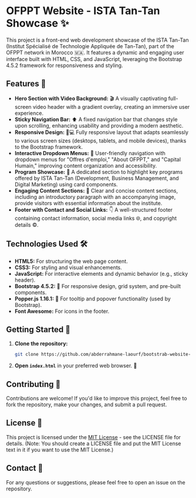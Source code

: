 # OFPPT Website - ISTA Tan-Tan Showcase ✨

This project is a front-end web development showcase of the ISTA Tan-Tan (Institut Spécialisé de Technologie Appliquée de Tan-Tan), part of the OFPPT network in Morocco 🇲🇦. It features a dynamic and engaging user interface built with HTML, CSS, and JavaScript, leveraging the Bootstrap 4.5.2 framework for responsiveness and styling.

## Features 🚀

-   **Hero Section with Video Background:** 🎬 A visually captivating full-screen video header with a gradient overlay, creating an immersive user experience.
-   **Sticky Navigation Bar:** ⬆️ A fixed navigation bar that changes style upon scrolling, enhancing usability and providing a modern aesthetic.
-   **Responsive Design:** 📱💻 Fully responsive layout that adapts seamlessly to various screen sizes (desktops, tablets, and mobile devices), thanks to the Bootstrap framework.
-   **Interactive Dropdown Menus:** 🔽 User-friendly navigation with dropdown menus for "Offres d'emploi," "About OFPPT," and "Capital Humain," improving content organization and accessibility.
-   **Program Showcase:** 🏫 A dedicated section to highlight key programs offered by ISTA Tan-Tan (Development, Business Management, and Digital Marketing) using card components.
-   **Engaging Content Sections:** 📄 Clear and concise content sections, including an introductory paragraph with an accompanying image, provide visitors with essential information about the institute.
-   **Footer with Contact and Social Links:** 👇 A well-structured footer containing contact information, social media links 🌐, and copyright details ©️.

## Technologies Used 🛠️

-   **HTML5:** For structuring the web page content.
-   **CSS3:** For styling and visual enhancements.
-   **JavaScript:** For interactive elements and dynamic behavior (e.g., sticky header).
-   **Bootstrap 4.5.2:** 📱 For responsive design, grid system, and pre-built components.
-   **Popper.js 1.16.1:** 💬 For tooltip and popover functionality (used by Bootstrap).
-   **Font Awesome:** <i></i> For icons in the footer.

## Getting Started 🏁

1. **Clone the repository:**
    ```bash
    git clone https://github.com/abderrahmane-laourf/bootstrab-website-ofppt.git
    ```
2. **Open `index.html`** in your preferred web browser. 🎉

## Contributing 🙌

Contributions are welcome! If you'd like to improve this project, feel free to fork the repository, make your changes, and submit a pull request.

## License 📜

This project is licensed under the [MIT License](LICENSE) - see the LICENSE file for details. (Note: You should create a LICENSE file and put the MIT License text in it if you want to use the MIT License.)

## Contact 📧

For any questions or suggestions, please feel free to open an issue on the repository.
